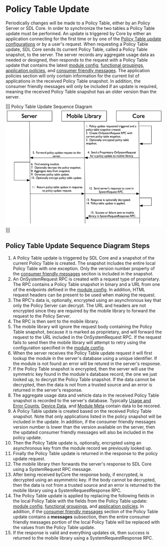 # Policy Table Update
Periodically changes will be made to a Policy Table, either by an Policy Server or SDL Core.  In order to synchronize the two tables a Policy Table update must be performed.  An update is triggered by Core by either an application connecting for the first time or by one of the [Policy Table update configurations](../policy-table/module-config/#Policy-Table-Update-Configurations) or by a user's request.  When requesting a Policy Table update, SDL Core sends its current Policy Table, called a Policy Table snapshot, to the server.  The server records any aggregate usage data as needed or designed, then responds to the request with a Policy Table update that contains the latest [module config](../policy-table/module-config), [functional groupings](../policy-table/functional-groupings), [application policies](../policy-table/application-policies), and [consumer friendly messages](../policy-table/consumer-friendly-messages).  The application policies section will only contain information for the current list of applications in the received Policy Table snapshot.  In addition, the consumer friendly messages will only be included if an update is required, meaning the received Policy Table snapshot has an older version than the server.

|||
Policy Table Update Sequence Diagram
![Policy Table Update Sequence Diagram](./assets/sdl_server_policy_request_sequence_diagram.jpg)
|||

## Policy Table Update Sequence Diagram Steps
1. A Policy Table update is triggered by SDL Core and a snapshot of the current Policy Table is created.  The snapshot includes the entire local Policy Table with one exception.  Only the version number property of the [consumer friendly messages](../policy-table/consumer-friendly-messages) section is included in the snapshot.
2. An OnSystemRequest RPC is created with a request type of proprietary.  The RPC contains a Policy Table snapshot in binary and a URL from one of the endpoints defined in the [module config](../policy-table/module-config).  In addition, HTML request headers can be present to be used when making the request.
3. The RPC's data is, optionally, encrypted using an asynchronous key that only the Policy Server can decrypt.  The URL and headers are not encrypted since they are required by the mobile library to forward the request to the Policy Server.
4. The RPC is then sent to the mobile library.
5. The mobile library will ignore the request body containing the Policy Table snapshot, because it is marked as proprietary, and will forward the request to the URL included in the OnSystemRequest RPC.  If the request fails to send then the mobile library will attempt to retry using the configuration specified in the [module config](../policy-table/module-config).
6. When the server receives the Policy Table update request it will first lookup the module in the server's database using a unique identifier.  If the module is not found an error will be retured in the server's response.
7. If the Policy Table snapshot is encrypted, then the server will use the symmetric key found in the module's database record, the one we just looked up, to decrypt the Policy Table snapshot.  If the data cannot be decrypted, then the data is not from a trusted source and an error is returned in the server's response.
8. The aggregate usage data and vehicle data in the received Policy Table snapshot is recorded to the server's database. Typically [Usage and Error Counts](../policy-table/usage-and-errors), [Device Data](../policy-table/device-data), and [Module Meta](../policy-table/module-meta) contain data to be recored.
9. A Policy Table update is created based on the received Policy Table snapshot.  Note that only applications listed in the policy snapshot will be included in the update.  In addition, if the consumer friendly messages version number is lower than the version available on the server, then the updated consumer friendly messages will also be included in the policy update.
10. Then the Policy Table update is, optionally, encrypted using an asynchronous key from the module record we previously looked up.
11. Finally the Policy Table update is returned in the response to the policy update request.
12. The mobile library then forwards the server's response to SDL Core using a SystemRequest RPC message.
13. After being received byCore the response body, if encrypted, is decrypted using an asymmetric key.  If the body cannot be decrypted, then the data is not from a trusted source and an error is returned to the mobile library using a SystemRequestResponse RPC.
14. The Policy Table update is applied by replacing the following fields in the local Policy Table with the fields from the Policy Table update:  [module config](../policy-table/module-config), [functional groupings](../policy-table/functional-groupings), and [application policies](../policy-table/application-policies).  In addition, if the [consumer friendly messages](../policy-table/consumer-friendly-messages) section of the Policy Table update contains a **messages** subsection, then the entire consumer friendly messages portion of the local Policy Table will be replaced with the values from the Policy Table update.
15. If the response is valid and everything updates ok, then success is returned to the mobile library using a SystemRequestResponse RPC.